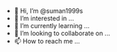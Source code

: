 - 👋 Hi, I’m @suman1999s
- 👀 I’m interested in ...
- 🌱 I’m currently learning ...
- 💞️ I’m looking to collaborate on ...
- 📫 How to reach me ...

<!---
suman1999s/suman1999s is a ✨ special ✨ repository because its `README.md` (this file) appears on your GitHub profile.
You can click the Preview link to take a look at your changes.
--->

